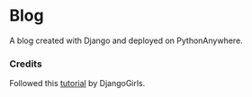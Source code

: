 # Blog
A blog created with Django and deployed on PythonAnywhere.
<!-- 
http://earthprelude.pythonanywhere.com/ -->

### Credits
Followed this [tutorial](https://tutorial.djangogirls.org/en/) by DjangoGirls.
